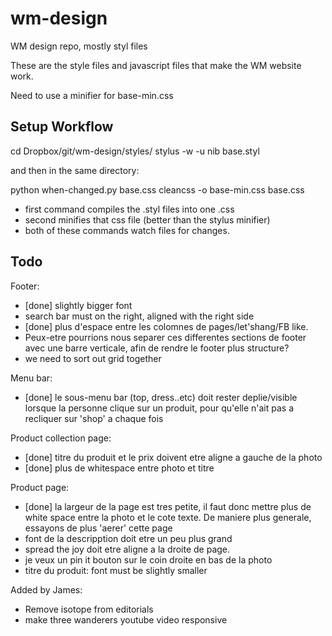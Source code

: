wm-design
=========

WM design repo, mostly styl files

These are the style files and javascript files that make the WM website work.

Need to use a minifier for base-min.css

Setup Workflow
--------------

cd Dropbox/git/wm-design/styles/
stylus -w -u nib base.styl

and then in the same directory:

python when-changed.py base.css  cleancss -o base-min.css base.css

- first command compiles the .styl files into one .css
- second minifies that css file (better than the stylus minifier)
- both of these commands watch files for changes.

Todo
------------

Footer:

- [done] slightly bigger font
- search bar must on the right, aligned with the right side
- [done] plus d'espace entre les colomnes de pages/let'shang/FB like.
- Peux-etre pourrions nous separer ces differentes sections de footer avec une barre verticale, afin de rendre le footer plus structure?
- we need to sort out grid together

Menu bar:

- [done] le sous-menu bar (top, dress..etc) doit rester deplie/visible lorsque la personne clique sur un produit, pour qu'elle n'ait pas a recliquer sur 'shop' a chaque fois

Product collection page:

- [done] titre du produit et le prix doivent etre aligne a gauche de la photo
- [done] plus de whitespace entre photo et titre

Product page:
- [done] la largeur de la page est tres petite, il faut donc mettre plus de white space entre la photo et le cote texte. De maniere plus generale, essayons de plus 'aerer' cette page
- font de la descripption doit etre un peu plus grand
- spread the joy doit etre aligne a la droite de page. 
- je veux un pin it bouton sur le coin droite en bas de la photo
- titre du produit: font must be slightly smaller

Added by James:

- Remove isotope from editorials
- make three wanderers youtube video responsive